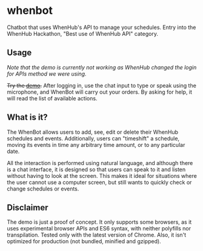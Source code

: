 # whenbot

Chatbot that uses WhenHub's API to manage your schedules. Entry into the WhenHub Hackathon, "Best use of WhenHub API" category. 

## Usage

_Note that the demo is currently not working as WhenHub changed the login for APIs method we were using._

~~Try the [demo].~~ After logging in, use the chat input to type or speak using the microphone, and WhenBot will carry out your orders. By asking for help, it will read the list of available actions.

## What is it?

The WhenBot allows users to add, see, edit or delete their WhenHub schedules and events. Additionally, users can "timeshift" a schedule, moving its events in time any arbitrary time amount, or to any particular date.

All the interaction is performed using natural language, and although there is a chat interface, it is designed so that users can speak to it and listen without having to look at the screen. This makes it ideal for situations where the user cannot use a computer screen, but still wants to quickly check or change schedules or events.

## Disclaimer

The demo is just a proof of concept. It only supports some browsers, as it uses experimental browser APIs and ES6 syntax, with neither polyfills nor transpilation. Tested only with the latest version of Chrome. Also, it isn't optimized for production (not bundled, minified and gzipped).

[demo]: https://studio.whenhub.com/signin/?redirect_url=https://rtomrud.github.io/whenbot-app/
